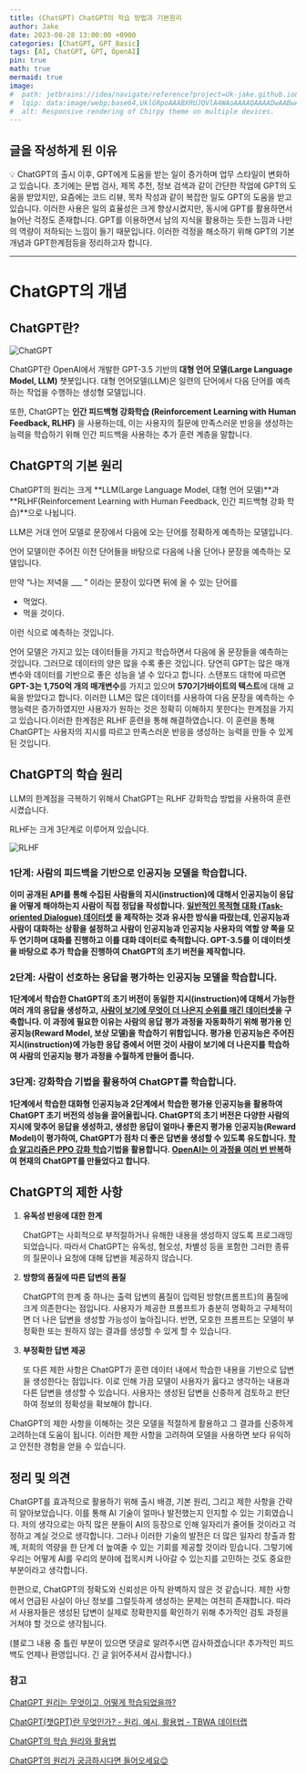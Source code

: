 ```yaml
---
title: (ChatGPT) ChatGPT의 학습 방법과 기본원리
author: Jake
date: 2023-08-28 13:00:00 +0900
categories: [ChatGPT, GPT_Basic]
tags: [AI, ChatGPT, GPT, OpenAI]
pin: true
math: true
mermaid: true
image:
#  path: jetbrains://idea/navigate/reference?project=Uk-jake.github.io&path=_posts/assets/0828/ChatGPT.png
#  lqip: data:image/webp;base64,UklGRpoAAABXRUJQVlA4WAoAAAAQAAAADwAABwAAQUxQSDIAAAARL0AmbZurmr57yyIiqE8oiG0bejIYEQTgqiDA9vqnsUSI6H+oAERp2HZ65qP/VIAWAFZQOCBCAAAA8AEAnQEqEAAIAAVAfCWkAALp8sF8rgRgAP7o9FDvMCkMde9PK7euH5M1m6VWoDXf2FkP3BqV0ZYbO6NA/VFIAAAA
#  alt: Responsive rendering of Chirpy theme on multiple devices.
---
```

## 글을 작성하게 된 이유

<aside>
💡 ChatGPT의 출시 이후, GPT에게 도움을 받는 일이 증가하며 업무 스타일이 변화하고 있습니다. 초기에는 문법 검사, 제목 추천, 정보 검색과 같이 간단한 작업에 GPT의 도움을 받았지만, 요즘에는 코드 리뷰, 목차 작성과 같이 복잡한 일도 GPT의 도움을 받고 있습니다. 이러한 사용은 일의 효율성은 크게 향상시켰지만, 동시에 GPT를 활용하면서 늘어난 걱정도 존재합니다. GPT를 이용하면서 남의 지식을 활용하는 듯한 느낌과 나만의 역량이 저하되는 느낌이 들기 때문입니다. 이러한 걱정을 해소하기 위해 GPT의 기본 개념과 GPT한계점등을 정리하고자 합니다.

</aside>

---

# ChatGPT의 개념

## ChatGPT란?

![ChatGPT](https://github.com/Uk-jake/WebDev2022_/assets/100981076/2939a6b1-e0f2-4232-852b-c8b21bfd548d)

ChatGPT란 OpenAI에서 개발한 GPT-3.5 기반의 **대형 언어 모델(Large Language Model, LLM)** 챗봇입니다. 대형 언어모델(LLM)은 일련의 단어에서 다음 단어를 예측하는 작업을 수행하는 생성형 모델입니다. 

또한, ChatGPT는 **인간 피드백형 강화학습 (Reinforcement Learning with Human Feedback, RLHF)** 을 사용하는데, 이는 사용자의 질문에 만족스러운 반응을 생성하는 능력을 학습하기 위해 인간 피드백을 사용하는 추가 훈련 계층을 말합니다.

## ChatGPT의 기본 원리

ChatGPT의 원리는 크게 **LLM(Large Language Model, 대형 언어 모델)**과 **RLHF(Reinforcement Learning with Human Feedback, 인간 피드백형 강화 학습)**으로 나뉩니다.

LLM은 거대 언어 모델로 문장에서 다음에 오는 단어를 정확하게 예측하는 모델입니다. 

언어 모델이란 주어진 이전 단어들을 바탕으로 다음에 나올 단어나 문장을 예측하는 모델입니다. 

만약 “나는 저녁을 ___ ” 이라는 문장이 있다면 뒤에 올 수 있는 단어를 

- 먹었다.
- 먹을 것이다.

이런 식으로 예측하는 것입니다. 

언어 모델은 가지고 있는 데이터들을 가지고 학습하면서 다음에 올 문장들을 예측하는 것입니다. 그러므로 데이터의 양은 많을 수록 좋은 것입니다. 당연히 GPT는 많은 매개변수와 데이터를 기반으로 좋은 성능을 낼 수 있다고 합니다. 스탠포드 대학에 따르면 **GPT-3는 1,750억 개의 매개변수**를 가지고 있으며 **570기가바이트의 텍스트**에 대해 교육을 받았다고 합니다. 이러한 LLM은 많은 데이터를 사용하여 다음 문장을 예측하는 수행능력은 증가하였지만 사용자가 원하는 것은 정확히 이해하지 못한다는 한계점을 가지고 있습니다.이러한 한계점은 RLHF 훈련을 통해 해결하였습니다. 이 훈련을 통해 ChatGPT는 사용자의 지시를 따르고 만족스러운 반응을 생성하는 능력을 만들 수 있게 된 것입니다.

## ChatGPT의 학습 원리

LLM의 한계점을 극복하기 위해서 ChatGPT는 RLHF 강화학습 방법을 사용하여 훈련시켰습니다.

RLHF는 크게 3단계로 이루어져 있습니다.

![RLHF](https://github.com/Uk-jake/WebDev2022_/assets/100981076/a531e04c-ab93-4ae8-af2b-ef4a0d3b15c6)

### 1단계: 사람의 피드백을 기반으로 인공지능 모델을 학습합니다.

**이미 공개된 API를 통해 수집된 사람들의 지시(instruction)에 대해서 인공지능이 응답을 어떻게 해야하는지 사람이 직접 정답을 작성합니다. [일반적인 목적형 대화 (Task-oriented Dialogue) 데이터셋](https://github.com/KLUE-benchmark/KLUE/tree/main/klue_benchmark/wos-v1.1) 을 제작하는 것과 유사한 방식을 따랐는데, 인공지능과 사람이 대화하는 상황을 설정하고 사람이 인공지능과 인공지능 사용자의 역할 양 쪽을 모두 연기하며 대화를 진행하고 이를 대화 데이터로 축적합니다. GPT-3.5를 이 데이터셋을 바탕으로 추가 학습을 진행하여 ChatGPT의 초기 버전을 제작합니다.**

### 2단계: 사람이 선호하는 응답을 평가하는 인공지능 모델을 학습합니다.

**1단계에서 학습한 ChatGPT의 초기 버전이 동일한 지시(instruction)에 대해서 가능한 여러 개의 응답을 생성하고, [사람이 보기에 무엇이 더 나은지 순위를 매긴 데이터셋](https://github.com/openai/following-instructions-human-feedback/tree/main/automatic-eval-samples)을 구축합니다. 이 과정에 필요한 이유는 사람의 응답 평가 과정을 자동화하기 위해 평가용 인공지능(Reward Model, 보상 모델)을 학습하기 위함입니다. 평가용 인공지능은 주어진 지시(instruction)에 가능한 응답 중에서 어떤 것이 사람이 보기에 더 나은지를 학습하여 사람의 인공지능 평가 과정을 수월하게 만들어 줍니다.**

### 3단계: 강화학습 기법을 활용하여 ChatGPT를 학습합니다.

**1단계에서 학습한 대화형 인공지능과 2단계에서 학습한 평가용 인공지능을 활용하여 ChatGPT 초기 버전의 성능을 끌어올립니다. ChatGPT의 초기 버전은 다양한 사람의 지시에 맞추어 응답을 생성하고, 생성한 응답이 얼마나 좋은지 평가용 인공지능(Reward Model)이 평가하여, ChatGPT가 점차 더 좋은 답변을 생성할 수 있도록 유도합니다. [학습 알고리즘은 PPO 강화 학습](https://github.com/allenai/RL4LMs)기법을 활용합니다. [OpenAI는 이 과정을 여러 번 반복](https://openai.com/blog/our-approach-to-alignment-research/)하여 현재의 ChatGPT를 만들었다고 합니다.**

## **ChatGPT의 제한 사항**

1. **유독성 반응에 대한 한계**
    
    ChatGPT는 사회적으로 부적절하거나 유해한 내용을 생성하지 않도록 프로그래밍되었습니다. 따라서 ChatGPT는 유독성, 혐오성, 차별성 등을 포함한 그러한 종류의 질문이나 요청에 대해 답변을 제공하지 않습니다.
    
2. **방향의 품질에 따른 답변의 품질**
    
    ChatGPT의 한계 중 하나는 출력 답변의 품질이 입력된 방향(프롬프트)의 품질에 크게 의존한다는 점입니다. 사용자가 제공한 프롬프트가 충분히 명확하고 구체적이면 더 나은 답변을 생성할 가능성이 높아집니다. 반면, 모호한 프롬프트는 모델이 부정확한 또는 원하지 않는 결과를 생성할 수 있게 할 수 있습니다.
    
3. **부정확한 답변 제공**
    
    또 다른 제한 사항은 ChatGPT가 훈련 데이터 내에서 학습한 내용을 기반으로 답변을 생성한다는 점입니다. 이로 인해 가끔 모델이 사용자가 옳다고 생각하는 내용과 다른 답변을 생성할 수 있습니다. 사용자는 생성된 답변을 신중하게 검토하고 판단하여 정보의 정확성을 확보해야 합니다.
    

ChatGPT의 제한 사항을 이해하는 것은 모델을 적절하게 활용하고 그 결과를 신중하게 고려하는데 도움이 됩니다. 이러한 제한 사항을 고려하여 모델을 사용하면 보다 유익하고 안전한 경험을 얻을 수 있습니다.

## 정리 및 의견

ChatGPT를 효과적으로 활용하기 위해 출시 배경, 기본 원리, 그리고 제한 사항을 간략히 알아보았습니다. 이를 통해 AI 기술이 얼마나 발전했는지 인지할 수 있는 기회였습니다. 저의 생각으로는 아직 많은 분들이 AI의 등장으로 인해 일자리가 줄어들 것이라고 걱정하고 계실 것으로 생각합니다. 그러나 이러한 기술의 발전은 더 많은 일자리 창출과 함께, 저희의 역량을 한 단계 더 높여줄 수 있는 기회를 제공할 것이라 믿습니다. 그렇기에 우리는 어떻게 AI를 우리의 분야에 접목시켜 나아갈 수 있는지를 고민하는 것도 중요한 부분이라고 생각합니다.

한편으로, ChatGPT의 정확도와 신뢰성은 아직 완벽하지 않은 것 같습니다. 제한 사항에서 언급된 사실이 아닌 정보를 그럴듯하게 생성하는 문제는 여전히 존재합니다. 따라서 사용자들은 생성된 답변이 실제로 정확한지를 확인하기 위해 추가적인 검토 과정을 거쳐야 할 것으로 생각됩니다.

(블로그 내용 중 틀린 부분이 있으면 댓글로 알려주시면 감사하겠습니다! 추가적인 피드백도 언제나 환영입니다. 긴 글 읽어주셔서 감사합니다.)

### 참고

[ChatGPT 원리는 무엇이고, 어떻게 학습되었을까?](https://devocean.sk.com/blog/techBoardDetail.do?ID=164626&boardType=techBlog)

[ChatGPT(챗GPT)란 무엇인가? - 원리, 예시, 활용법 - TBWA 데이터랩](https://seo.tbwakorea.com/blog/what-is-chatgpt/)

[ChatGPT의 학습 원리와 활용법](https://blog.softly.ai/how-chatgpt-learns-world/)

[ChatGPT의 원리가 궁금하시다면 들어오세요😉](https://m.blog.naver.com/1strider/223015532860)
